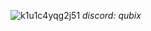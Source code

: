 ![k1u1c4yqg2j51](https://github.com/qubiX00/qubiX00/assets/115372907/055bc1ef-45e3-41fb-8055-55c039afb80c)
<i>discord: _qubix_</i>
